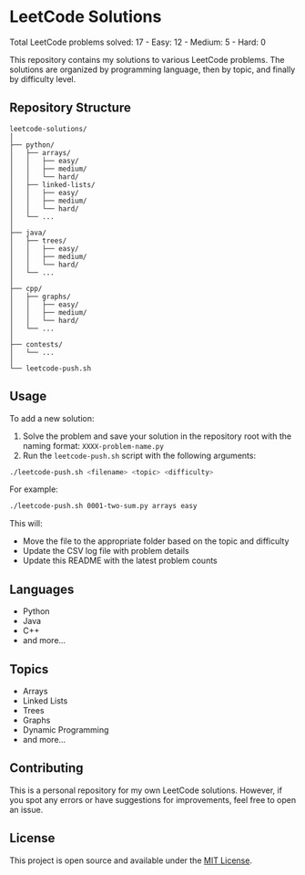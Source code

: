 # LeetCode Solutions

Total LeetCode problems solved: 17 - Easy: 12 - Medium: 5 - Hard: 0

This repository contains my solutions to various LeetCode problems. The solutions are organized by programming language, then by topic, and finally by difficulty level.

## Repository Structure
```
leetcode-solutions/
│
├── python/
│   ├── arrays/
│   │   ├── easy/
│   │   ├── medium/
│   │   └── hard/
│   ├── linked-lists/
│   │   ├── easy/
│   │   ├── medium/
│   │   └── hard/
│   └── ...
│
├── java/
│   ├── trees/
│   │   ├── easy/
│   │   ├── medium/
│   │   └── hard/
│   └── ...
│
├── cpp/
│   ├── graphs/
│   │   ├── easy/
│   │   ├── medium/
│   │   └── hard/
│   └── ...
│
├── contests/
│   └── ...
│
└── leetcode-push.sh
```

## Usage
To add a new solution:
1. Solve the problem and save your solution in the repository root with the naming format: `XXXX-problem-name.py`
2. Run the `leetcode-push.sh` script with the following arguments:

```bash
./leetcode-push.sh <filename> <topic> <difficulty>
```

For example:

```bash
./leetcode-push.sh 0001-two-sum.py arrays easy
```

This will:
- Move the file to the appropriate folder based on the topic and difficulty
- Update the CSV log file with problem details
- Update this README with the latest problem counts

## Languages
- Python
- Java
- C++
- and more...

## Topics
- Arrays
- Linked Lists
- Trees
- Graphs
- Dynamic Programming
- and more...

## Contributing
This is a personal repository for my own LeetCode solutions. However, if you spot any errors or have suggestions for improvements, feel free to open an issue.

## License
This project is open source and available under the [MIT License](LICENSE).
